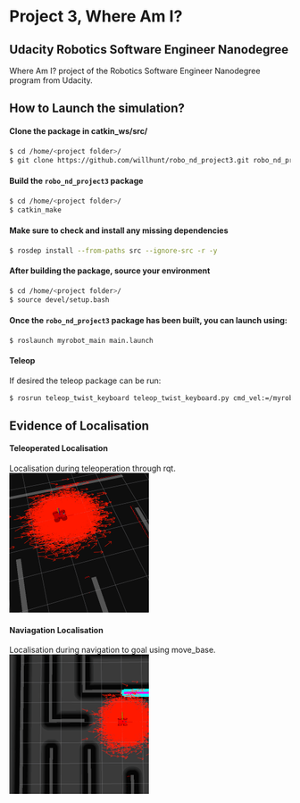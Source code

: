 # Project 3, Where Am I?
## Udacity Robotics Software Engineer Nanodegree
Where Am I? project of the Robotics Software Engineer Nanodegree program from Udacity.

## How to Launch the simulation?

#### Clone the package in catkin_ws/src/
```sh
$ cd /home/<project folder>/
$ git clone https://github.com/willhunt/robo_nd_project3.git robo_nd_project3
```

#### Build the `robo_nd_project3` package
```sh
$ cd /home/<project folder>/ 
$ catkin_make
```

#### Make sure to check and install any missing dependencies
```sh
$ rosdep install --from-paths src --ignore-src -r -y
```

#### After building the package, source your environment
```sh
$ cd /home/<project folder>/
$ source devel/setup.bash
```

#### Once the `robo_nd_project3` package has been built, you can launch using:
```sh
$ roslaunch myrobot_main main.launch
```

#### Teleop
If desired the teleop package can be run:
```sh
$ rosrun teleop_twist_keyboard teleop_twist_keyboard.py cmd_vel:=/myrobot_diff_drive_controller/cmd_vel
```

## Evidence of Localisation
#### Teleoperated Localisation  
Localisation during teleoperation through rqt.  
<img src="/media/localisation_teleop1.gif" alt="localisation gif" width="250" height="250">

#### Naviagation Localisation
Localisation during navigation to goal using move_base.  
<img src="/media/localisation_nav1.gif" alt="localisation gif" width="250" height="250">